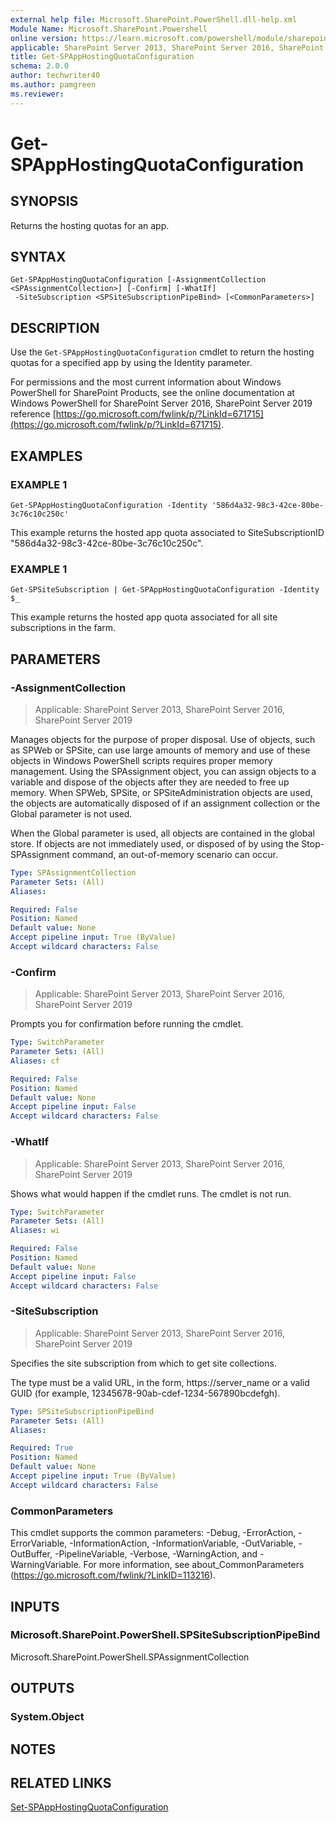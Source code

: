 ```yaml
---
external help file: Microsoft.SharePoint.PowerShell.dll-help.xml
Module Name: Microsoft.SharePoint.Powershell
online version: https://learn.microsoft.com/powershell/module/sharepoint-server/get-spapphostingquotaconfiguration
applicable: SharePoint Server 2013, SharePoint Server 2016, SharePoint Server 2019
title: Get-SPAppHostingQuotaConfiguration
schema: 2.0.0
author: techwriter40
ms.author: pamgreen
ms.reviewer:
---
```


# Get-SPAppHostingQuotaConfiguration

## SYNOPSIS
Returns the hosting quotas for an app.

## SYNTAX

```
Get-SPAppHostingQuotaConfiguration [-AssignmentCollection <SPAssignmentCollection>] [-Confirm] [-WhatIf]
 -SiteSubscription <SPSiteSubscriptionPipeBind> [<CommonParameters>]
```

## DESCRIPTION
Use the `Get-SPAppHostingQuotaConfiguration` cmdlet to return the hosting quotas for a specified app by using the Identity parameter.

For permissions and the most current information about Windows PowerShell for SharePoint Products, see the online documentation at Windows PowerShell for SharePoint Server 2016, SharePoint Server 2019 reference [https://go.microsoft.com/fwlink/p/?LinkId=671715](https://go.microsoft.com/fwlink/p/?LinkId=671715).

## EXAMPLES

### EXAMPLE 1
```
Get-SPAppHostingQuotaConfiguration -Identity '586d4a32-98c3-42ce-80be-3c76c10c250c'
```

This example returns the hosted app quota associated to SiteSubscriptionID "586d4a32-98c3-42ce-80be-3c76c10c250c".

### EXAMPLE 1
```
Get-SPSiteSubscription | Get-SPAppHostingQuotaConfiguration -Identity $_
```

This example returns the hosted app quota associated for all site subscriptions in the farm.

## PARAMETERS

### -AssignmentCollection

> Applicable: SharePoint Server 2013, SharePoint Server 2016, SharePoint Server 2019

Manages objects for the purpose of proper disposal. Use of objects, such as SPWeb or SPSite, can use large amounts of memory and use of these objects in Windows PowerShell scripts requires proper memory management. Using the SPAssignment object, you can assign objects to a variable and dispose of the objects after they are needed to free up memory. When SPWeb, SPSite, or SPSiteAdministration objects are used, the objects are automatically disposed of if an assignment collection or the Global parameter is not used.

When the Global parameter is used, all objects are contained in the global store. If objects are not immediately used, or disposed of by using the Stop-SPAssignment command, an out-of-memory scenario can occur.

```yaml
Type: SPAssignmentCollection
Parameter Sets: (All)
Aliases:

Required: False
Position: Named
Default value: None
Accept pipeline input: True (ByValue)
Accept wildcard characters: False
```

### -Confirm

> Applicable: SharePoint Server 2013, SharePoint Server 2016, SharePoint Server 2019

Prompts you for confirmation before running the cmdlet.

```yaml
Type: SwitchParameter
Parameter Sets: (All)
Aliases: cf

Required: False
Position: Named
Default value: None
Accept pipeline input: False
Accept wildcard characters: False
```

### -WhatIf

> Applicable: SharePoint Server 2013, SharePoint Server 2016, SharePoint Server 2019

Shows what would happen if the cmdlet runs.
The cmdlet is not run.

```yaml
Type: SwitchParameter
Parameter Sets: (All)
Aliases: wi

Required: False
Position: Named
Default value: None
Accept pipeline input: False
Accept wildcard characters: False
```

### -SiteSubscription

> Applicable: SharePoint Server 2013, SharePoint Server 2016, SharePoint Server 2019

Specifies the site subscription from which to get site collections.

The type must be a valid URL, in the form, https://server_name or a valid GUID (for example, 12345678-90ab-cdef-1234-567890bcdefgh).

```yaml
Type: SPSiteSubscriptionPipeBind
Parameter Sets: (All)
Aliases:

Required: True
Position: Named
Default value: None
Accept pipeline input: True (ByValue)
Accept wildcard characters: False
```

### CommonParameters
This cmdlet supports the common parameters: -Debug, -ErrorAction, -ErrorVariable, -InformationAction, -InformationVariable, -OutVariable, -OutBuffer, -PipelineVariable, -Verbose, -WarningAction, and -WarningVariable. For more information, see about_CommonParameters (https://go.microsoft.com/fwlink/?LinkID=113216).

## INPUTS

### Microsoft.SharePoint.PowerShell.SPSiteSubscriptionPipeBind
Microsoft.SharePoint.PowerShell.SPAssignmentCollection

## OUTPUTS

### System.Object

## NOTES

## RELATED LINKS

[Set-SPAppHostingQuotaConfiguration](Set-SPAppHostingQuotaConfiguration.md)
